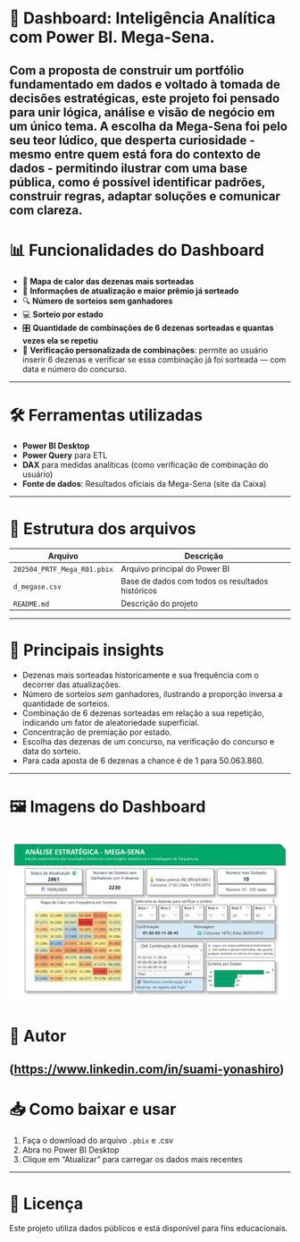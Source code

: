 # 🎯 Dashboard: Inteligência Analítica com Power BI. Mega-Sena.

Com a proposta de construir um portfólio fundamentado em dados e voltado à tomada de decisões estratégicas, este projeto foi pensado para unir **lógica, análise e visão de negócio em um único tema**.
A escolha da Mega-Sena foi pelo seu teor lúdico, que desperta curiosidade - mesmo entre quem está fora do contexto de dados - permitindo ilustrar com uma **base pública, como é possível identificar padrões, construir regras, adaptar soluções** e comunicar com clareza.
---

# 📊 Funcionalidades do Dashboard

- 🔢 **Mapa de calor das dezenas mais sorteadas**
- 📅 **Informações de atualização e maior prêmio já sorteado**
- 🔍 **Número de sorteios sem ganhadores**
- 💻 **Sorteio por estado**
- 🎛️ **Quantidade de combinações de 6 dezenas sorteadas e quantas vezes ela se repetiu**
- 🎯 **Verificação personalizada de combinações**: permite ao usuário inserir 6 dezenas e verificar se essa combinação já foi sorteada — com data e número do concurso.
---

# 🛠️ Ferramentas utilizadas

- **Power BI Desktop**
- **Power Query** para ETL
- **DAX** para medidas analíticas (como verificação de combinação do usuário)
- **Fonte de dados**: Resultados oficiais da Mega-Sena (site da Caixa)
---

# 📁 Estrutura dos arquivos

| Arquivo | Descrição |
|---------|-----------|
| `202504_PRTF_Mega_R01.pbix` | Arquivo principal do Power BI |
| `d_megase.csv` | Base de dados com todos os resultados históricos |
| `README.md` | Descrição do projeto |
---

# 🧠 Principais insights

- Dezenas mais sorteadas historicamente e sua frequência com o decorrer das atualizações. 
- Número de sorteios *sem* ganhadores, ilustrando a proporção inversa a quantidade de sorteios.
- Combinação de 6 dezenas sorteadas em relação a sua repetição, indicando um fator de aleatoriedade superficial.
- Concentração de premiação por estado.
- Escolha das dezenas de um concurso, na verificação do concurso e data do sorteio.
- Para cada aposta de 6 dezenas a chance é de 1 para 50.063.860.
---

# 🖼️ Imagens do Dashboard

![Dashboard](dashboard-megasena.jpg)
---

# 📌 Autor

(https://www.linkedin.com/in/suami-yonashiro)
---

# 📥 Como baixar e usar

1. Faça o download do arquivo `.pbix` e .csv
2. Abra no Power BI Desktop
3. Clique em “Atualizar” para carregar os dados mais recentes
---

# 📜 Licença

Este projeto utiliza dados públicos e está disponível para fins educacionais.
